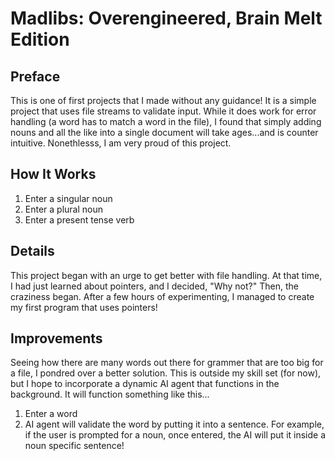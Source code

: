# Madlibs: Overengineered, Brain Melt Edition

## Preface
This is one of first projects that I made without any guidance!
It is a simple project that uses file streams to validate input.
While it does work for error handling (a word has to match a word in the file),
I found that simply adding nouns and all the like into a single document
will take ages...and is counter intuitive. Nonethlesss, I am very proud
of this project.

## How It Works
1. Enter a singular noun
2. Enter a plural noun
3. Enter a present tense verb

## Details
This project began with an urge to get better with file handling.
At that time, I had just learned about pointers, and I decided,
"Why not?" Then, the craziness began. After a few hours of 
experimenting, I managed to create my first program that uses
pointers!

## Improvements
Seeing how there are many words out there for grammer that are
too big for a file, I pondred over a better solution. This is
outside my skill set (for now), but I hope to incorporate 
a dynamic AI agent that functions in the background.
It will function something like this...
1. Enter a word
2. AI agent will validate the word by putting it into a sentence.
   For example, if the user is prompted for a noun, once entered,
   the AI will put it inside a noun specific sentence!
